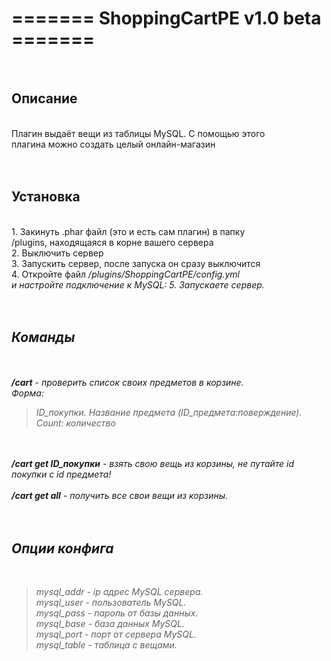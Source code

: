 <h1>======= ShoppingCartPE v1.0 beta =======</h1><br>
<h2>Описание</h2><br>
Плагин выдаёт вещи из таблицы MySQL. С помощью этого<br>
плагина можно создать целый онлайн-магазин
<br>
<br>
<br>
<h2>Установка</h2><br>
1. Закинуть .phar файл (это и есть сам плагин) в папку<br>
/plugins, находящаяся в корне вашего сервера<br>
2. Выключить сервер<br>
3. Запускить сервер, после запуска он сразу выключится<br>
4. Откройте файл <i>/plugins/ShoppingCartPE/config.yml<br>
и настройте подключение к MySQL:
5. Запускаете сервер.
<br>
<br>
<br>
<h2>Команды</h2><br>
<br>
<b>/cart</b> - проверить список своих предметов в корзине.<br>
Форма:
<blockquote>ID_покупки. Название предмета (ID_предмета:поверждение). Count: количество</blockquote>
<br>
<br>
<b>/cart get ID_покупки</b> - взять свою вещь из корзины, не путайте id покупки с id предмета!
<br>
<br>
<b>/cart get all</b> - получить все свои вещи из корзины.
<br>
<br>
<br>
<h2>Опции конфига</h2><br>
<blockquote>mysql_addr - ip адрес MySQL сервера.<br>
mysql_user - пользователь MySQL.<br>
mysql_pass - пароль от базы данных.<br>
mysql_base - база данных MySQL.<br>
mysql_port - порт от сервера MySQL.<br>
mysql_table - таблица с вещами.</blockquote>
